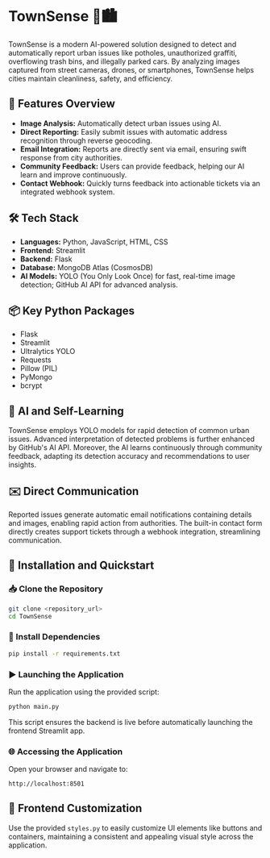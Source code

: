 # TownSense 🚀🏙️

TownSense is a modern AI-powered solution designed to detect and automatically report urban issues like potholes, unauthorized graffiti, overflowing trash bins, and illegally parked cars. By analyzing images captured from street cameras, drones, or smartphones, TownSense helps cities maintain cleanliness, safety, and efficiency.

## 🌟 Features Overview

* **Image Analysis:** Automatically detect urban issues using AI.
* **Direct Reporting:** Easily submit issues with automatic address recognition through reverse geocoding.
* **Email Integration:** Reports are directly sent via email, ensuring swift response from city authorities.
* **Community Feedback:** Users can provide feedback, helping our AI learn and improve continuously.
* **Contact Webhook:** Quickly turns feedback into actionable tickets via an integrated webhook system.

## 🛠️ Tech Stack

* **Languages:** Python, JavaScript, HTML, CSS
* **Frontend:** Streamlit
* **Backend:** Flask
* **Database:** MongoDB Atlas (CosmosDB)
* **AI Models:** YOLO (You Only Look Once) for fast, real-time image detection; GitHub AI API for advanced analysis.

## 📦 Key Python Packages

* Flask
* Streamlit
* Ultralytics YOLO
* Requests
* Pillow (PIL)
* PyMongo
* bcrypt

## 🤖 AI and Self-Learning

TownSense employs YOLO models for rapid detection of common urban issues. Advanced interpretation of detected problems is further enhanced by GitHub's AI API. Moreover, the AI learns continuously through community feedback, adapting its detection accuracy and recommendations to user insights.

## ✉️ Direct Communication

Reported issues generate automatic email notifications containing details and images, enabling rapid action from authorities. The built-in contact form directly creates support tickets through a webhook integration, streamlining communication.

## 🚀 Installation and Quickstart

### 📥 Clone the Repository

```bash
git clone <repository_url>
cd TownSense
```

### 🐍 Install Dependencies

```bash
pip install -r requirements.txt
```

### ▶️ Launching the Application

Run the application using the provided script:

```bash
python main.py
```

This script ensures the backend is live before automatically launching the frontend Streamlit app.

### 🌐 Accessing the Application

Open your browser and navigate to:

```
http://localhost:8501
```

## 🎨 Frontend Customization

Use the provided `styles.py` to easily customize UI elements like buttons and containers, maintaining a consistent and appealing visual style across the application.
